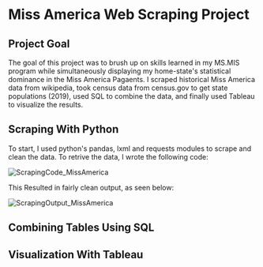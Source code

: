 # Miss America Web Scraping Project

## Project Goal

The goal of this project was to brush up on skills learned in my MS.MIS program while simultaneously displaying my home-state's statistical dominance in the Miss America Pagaents. I scraped historical Miss America data from wikipedia, took census data from census.gov to get state populations (2019), used SQL to combine the data, and finally used Tableau to visualize the results. 

## Scraping With Python

To start, I used python's pandas, lxml and requests modules to scrape and clean the data. To retrive the data, I wrote the following code:

![ScrapingCode_MissAmerica](https://user-images.githubusercontent.com/94634170/219900938-375f6912-b27b-44d0-9cbc-b9a6df59024f.png)


This Resulted in fairly clean output, as seen below:

![ScrapingOutput_MissAmerica](https://user-images.githubusercontent.com/94634170/219900957-4aaf7c85-2aa1-4269-9d1b-0f38e62b069f.png)




## Combining Tables Using SQL



## Visualization With Tableau



